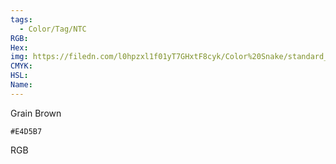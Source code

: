 ```yaml
---
tags:
  - Color/Tag/NTC
RGB:
Hex:
img: https://filedn.com/l0hpzxl1f01yT7GHxtF8cyk/Color%20Snake/standard_csv_to_svg//E4D5B7.svg
CMYK:
HSL:
Name:
---
```

Grain Brown
```palette
#E4D5B7
```
RGB
